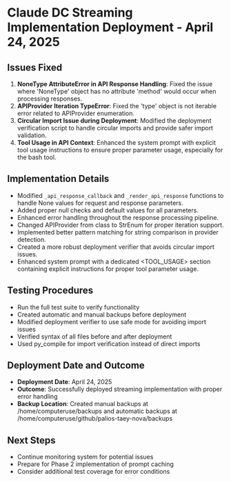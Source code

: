 # Claude DC Streaming Implementation Deployment - April 24, 2025

## Issues Fixed

1. **NoneType AttributeError in API Response Handling**: Fixed the issue where 'NoneType' object has no attribute 'method' would occur when processing responses.
2. **APIProvider Iteration TypeError**: Fixed the 'type' object is not iterable error related to APIProvider enumeration.
3. **Circular Import Issue during Deployment**: Modified the deployment verification script to handle circular imports and provide safer import validation.
4. **Tool Usage in API Context**: Enhanced the system prompt with explicit tool usage instructions to ensure proper parameter usage, especially for the bash tool.

## Implementation Details

* Modified `_api_response_callback` and `_render_api_response` functions to handle None values for request and response parameters.
* Added proper null checks and default values for all parameters.
* Enhanced error handling throughout the response processing pipeline.
* Changed APIProvider from class to StrEnum for proper iteration support.
* Implemented better pattern matching for string comparison in provider detection.
* Created a more robust deployment verifier that avoids circular import issues.
* Enhanced system prompt with a dedicated <TOOL_USAGE> section containing explicit instructions for proper tool parameter usage.

## Testing Procedures

* Run the full test suite to verify functionality
* Created automatic and manual backups before deployment
* Modified deployment verifier to use safe mode for avoiding import issues
* Verified syntax of all files before and after deployment
* Used py_compile for import verification instead of direct imports

## Deployment Date and Outcome

* **Deployment Date**: April 24, 2025
* **Outcome**: Successfully deployed streaming implementation with proper error handling
* **Backup Location**: Created manual backups at /home/computeruse/backups and automatic backups at /home/computeruse/github/palios-taey-nova/backups

## Next Steps

* Continue monitoring system for potential issues
* Prepare for Phase 2 implementation of prompt caching
* Consider additional test coverage for error conditions
